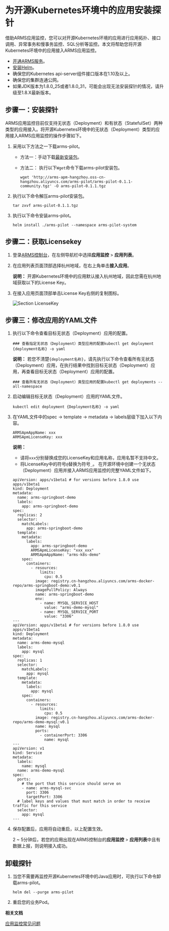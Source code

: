 # 为开源Kubernetes环境中的应用安装探针

借助ARMS应用监控，您可以对开源Kubernetes环境的应用进行应用拓扑、接口调用、异常事务和慢事务监控、SQL分析等监控。本文将帮助您将开源Kubernetes环境中的应用接入ARMS应用监控。

-   [开通ARMS服务](/intl.zh-CN/快速入门/开通和升级ARMS.md)。
-   [安装Helm](https://helm.sh/docs/intro/install/)。
-   确保您的Kubernetes api-server组件接口版本在1.10及以上。
-   确保您的集群连通公网。
-   如果JDK版本为1.8.0\_25或者1.8.0\_31，可能会出现无法安装探针的情况，请升级至1.8.X最新版本。


## 步骤一：安装探针

ARMS应用监控目前仅支持无状态（Deployment）和有状态（StatefulSet）两种类型的应用接入。将开源Kubernetes环境中的无状态（Deployment）类型的应用接入ARMS应用监控的操作步骤如下。

1.  采用以下方法之一下载arms-pilot。

    -   方法一：手动下载[最新安装包](http://arms-apm-hangzhou.oss-cn-hangzhou.aliyuncs.com/arms-pilot/arms-pilot-0.1.1-community.tgz)。
    -   方法二： 执行以下`Wget`命令下载arms-pilot安装包。

        ```
        wget 'http://arms-apm-hangzhou.oss-cn-hangzhou.aliyuncs.com/arms-pilot/arms-pilot-0.1.1-community.tgz' -O arms-pilot-0.1.1.tgz                                
        ```

2.  执行以下命令解压arms-pilot安装包。

    ```
    tar zxvf arms-pilot-0.1.1.tgz                         
    ```

3.  执行以下命令安装arms-pilot。

    ```
    helm install ./arms-pilot --namespace arms-pilot-system                        
    ```


## 步骤二：获取Licensekey

1.  登录[ARMS控制台](https://arms-ap-southeast-1.console.aliyun.com/#/home)，在左侧导航栏中选择**应用监控** \> **应用列表**。
2.  在应用列表页面顶部选择杭州地域，在右上角单击**接入应用**。

    **说明：** 开源Kubernetes环境中的应用默认接入杭州地域，因此您需在杭州地域获取以下的License Key。

3.  在接入应用页面顶部单击License Key右侧的复制图标。

    ![Section LicenseKey](https://static-aliyun-doc.oss-accelerate.aliyuncs.com/assets/img/zh-CN/9141208061/p45312.png)


## 步骤三：修改应用的YAML文件

1.  执行以下命令查看目标无状态（Deployment）应用的配置。

    ```
    ### 查看指定无状态（Deployment）类型应用的配置kubectl get deployment {deployment名称} -o yaml                            
    ```

    **说明：** 若您不清楚`{deployment名称}`，请先执行以下命令查看所有无状态（Deployment）应用，在执行结果中找到目标无状态（Deployment）应用，再查看目标无状态（Deployment）应用的配置。

    ```
    ### 查看所有无状态（Deployment）类型应用的配置kubectl get deployments --all-namespace                
    ```

2.  启动编辑目标无状态（Deployment）应用的YAML文件。

    ```
    kubectl edit deployment {Deployment名称} -o yaml                        
    ```

3.  在YAML文件中的spec -\> template -\> metadata -\> labels层级下加入以下内容。

    ```
    ARMSApmAppName: xxx
    ARMSApmLicenseKey: xxx                           
    ```

    **说明：**

    -   请将`xxx`分别替换成您的LicenseKey和应用名称，应用名暂不支持中文。
    -   将LicenseKey中的符号`@`替换为符号`_`。
    在开源环境中创建一个无状态（Deployment）应用并接入ARMS应用监控的完整YAML文件如下。

    ```
    apiVersion: apps/v1beta1 # for versions before 1.8.0 use apps/v1beta1
    kind: Deployment
    metadata:
      name: arms-springboot-demo
      labels:
        app: arms-springboot-demo
    spec:
      replicas: 2
      selector:
        matchLabels:
          app: arms-springboot-demo
      template:
        metadata:
          labels:
            app: arms-springboot-demo
            ARMSApmLicenseKey: "xxx_xxx"
            ARMSApmAppName: "arms-k8s-demo"
        spec:
          containers:
            - resources:
                limits:
                  cpu: 0.5
              image: registry.cn-hangzhou.aliyuncs.com/arms-docker-repo/arms-springboot-demo:v0.1
              imagePullPolicy: Always
              name: arms-springboot-demo
              env:
                - name: MYSQL_SERVICE_HOST
                  value: "arms-demo-mysql"
                - name: MYSQL_SERVICE_PORT
                  value: "3306"
    ---
    apiVersion: apps/v1beta1 # for versions before 1.8.0 use apps/v1beta1
    kind: Deployment
    metadata:
      name: arms-demo-mysql
      labels:
        app: mysql
    spec:
      replicas: 1
      selector:
        matchLabels:
          app: mysql
      template:
        metadata:
          labels:
            app: mysql
        spec:
          containers:
            - resources:
                limits:
                  cpu: 0.5
              image: registry.cn-hangzhou.aliyuncs.com/arms-docker-repo/arms-demo-mysql:v0.1
              name: mysql
              ports:
                - containerPort: 3306
                  name: mysql
    ---
    apiVersion: v1
    kind: Service
    metadata:
      labels:
        name: mysql
      name: arms-demo-mysql
    spec:
      ports:
        # the port that this service should serve on
        - name: arms-mysql-svc
          port: 3306
          targetPort: 3306
      # label keys and values that must match in order to receive traffic for this service
      selector:
        app: mysql
    ---
    ```

4.  保存配置后，应用将自动重启，以上配置生效。

    2 ~ 5分钟后，若您的应用出现在ARMS控制台的**应用监控** \> **应用列表**中且有数据上报，则说明接入成功。


## 卸载探针

1.  当您不需要再监控开源Kubernetes环境中的Java应用时，可执行以下命令卸载arms-pilot。

    ```
    helm del --purge arms-pilot
    ```

2.  重启您的业务Pod。


**相关文档**  


[应用监控常见问题](/intl.zh-CN/应用监控/应用监控常见问题.md)

